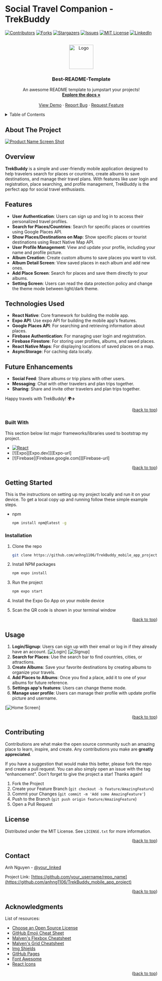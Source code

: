 # Social Travel Companion - TrekBuddy

<a id="readme-top"></a>

[![Contributors][contributors-shield]][contributors-url]
[![Forks][forks-shield]][forks-url]
[![Stargazers][stars-shield]][stars-url]
[![Issues][issues-shield]][issues-url]
[![MIT License][license-shield]][license-url]
[![LinkedIn][linkedin-shield]][linkedin-url]

<!-- PROJECT LOGO -->
<br />
<div align="center">
  <a href="https://github.com/othneildrew/Best-README-Template">
    <img src="images/logo.png" alt="Logo" width="80" height="80">
  </a>

  <h3 align="center">Best-README-Template</h3>

  <p align="center">
    An awesome README template to jumpstart your projects!
    <br />
    <a href="https://github.com/othneildrew/Best-README-Template"><strong>Explore the docs »</strong></a>
    <br />
    <br />
    <a href="https://github.com/othneildrew/Best-README-Template">View Demo</a>
    ·
    <a href="https://github.com/othneildrew/Best-README-Template/issues/new?labels=bug&template=bug-report---.md">Report Bug</a>
    ·
    <a href="https://github.com/othneildrew/Best-README-Template/issues/new?labels=enhancement&template=feature-request---.md">Request Feature</a>
  </p>
</div>

<!-- TABLE OF CONTENTS -->
<details>
  <summary>Table of Contents</summary>
  <ol>
    <li>
      <a href="#about-the-project">About The Project</a>
      <ul>
        <li><a href="#built-with">Built With</a></li>
      </ul>
    </li>
    <li>
      <a href="#getting-started">Getting Started</a>
      <ul>
        <li><a href="#prerequisites">Prerequisites</a></li>
        <li><a href="#installation">Installation</a></li>
      </ul>
    </li>
    <li><a href="#usage">Usage</a></li>
    <li><a href="#roadmap">Roadmap</a></li>
    <li><a href="#contributing">Contributing</a></li>
    <li><a href="#license">License</a></li>
    <li><a href="#contact">Contact</a></li>
    <li><a href="#acknowledgments">Acknowledgments</a></li>
  </ol>
</details>

<!-- ABOUT THE PROJECT -->

## About The Project

[![Product Name Screen Shot][product-screenshot]](./assests/app_name.png)

## Overview

**TrekBuddy** is a simple and user-friendly mobile application designed to help travelers search for places or countries, create albums to save destinations, and manage their travel plans. With features like user login and registration, place searching, and profile management, TrekBuddy is the perfect app for social travel enthusiasts.

## Features

- **User Authentication**: Users can sign up and log in to access their personalized travel profiles.
- **Search for Places/Countries**: Search for specific places or countries using Google Places API.
- **Show Places/Destinations on Map**: Show specific places or tourist destinations using React Native Map API.
- **User Profile Management**: View and update your profile, including your name and profile picture.
- **Album Creation**: Create custom albums to save places you want to visit.
- **Album Detail Screen**: View saved places in each album and add new ones.
- **Add Place Screen**: Search for places and save them directly to your albums.
- **Setting Screen**: Users can read the data protection policy and change the theme mode between light/dark theme.

## Technologies Used

- **React Native**: Core framework for building the mobile app.
- **Expo API**: Use expo API for building the mobile app's features.
- **Google Places API**: For searching and retrieving information about places.
- **Firebase Authentication**: For managing user login and registration.
- **Firebase Firestore**: For storing user profiles, albums, and saved places.
- **React Native Maps**: For displaying locations of saved places on a map.
- **AsyncStorage**: For caching data locally.

## Future Enhancements

- **Social Feed**: Share albums or trip plans with other users.
- **Messaging**: Chat with other travelers and plan trips together.
- **Sharing**: Share and invite other travelers and plan trips together.

Happy travels with TrekBuddy! 🌍✈️

<p align="right">(<a href="#readme-top">back to top</a>)</p>

### Built With

This section below list major frameworks/libraries used to bootstrap my project.

- [![React][React.js]][React-url]
- [![Expo][Expo.dev]][Expo-url]
- [![Firebase][Firebase.google.com]][Firebase-url]

<p align="right">(<a href="#readme-top">back to top</a>)</p>

<!-- GETTING STARTED -->

## Getting Started

This is the instructions on setting up my project locally and run it on your device.
To get a local copy up and running follow these simple example steps.

- npm
  ```sh
  npm install npm@latest -g
  ```

### Installation

1. Clone the repo
   ```sh
   git clone https://github.com/anhng1106/TrekBuddy_mobile_app_project
   ```
2. Install NPM packages
   ```sh
   npm expo install
   ```
3. Run the project
   ```sh
   npm expo start
   ```
4. Install the Expo Go App on your mobile device

5. Scan the QR code is shown in your terminal window

<p align="right">(<a href="#readme-top">back to top</a>)</p>

<!-- USAGE EXAMPLES -->

## Usage

1. **Login/Signup**: Users can sign up with their email or log in if they already have an account.
   [![Login](./images/signin.png)]
   [![Signup](./images/signup.png)]
2. **Search for Places**: Use the search bar to find countries, cities, or attractions.
3. **Create Albums**: Save your favorite destinations by creating albums to organize your travels.
4. **Add Places to Albums**: Once you find a place, add it to one of your albums for future reference.
5. **Settings app's features**: Users can change theme mode.
6. **Manage user profile**: Users can manage their profile with update profile picture and username.

[![Home Screen](./images/home-screen.png)]

<p align="right">(<a href="#readme-top">back to top</a>)</p>

<!-- CONTRIBUTING -->

## Contributing

Contributions are what make the open source community such an amazing place to learn, inspire, and create. Any contributions you make are **greatly appreciated**.

If you have a suggestion that would make this better, please fork the repo and create a pull request. You can also simply open an issue with the tag "enhancement".
Don't forget to give the project a star! Thanks again!

1. Fork the Project
2. Create your Feature Branch (`git checkout -b feature/AmazingFeature`)
3. Commit your Changes (`git commit -m 'Add some AmazingFeature'`)
4. Push to the Branch (`git push origin feature/AmazingFeature`)
5. Open a Pull Request

<!-- LICENSE -->

## License

Distributed under the MIT License. See `LICENSE.txt` for more information.

<p align="right">(<a href="#readme-top">back to top</a>)</p>

<!-- CONTACT -->

## Contact

Anh Nguyen - [@your_linked](https://www.linkedin.com/in/anhng1106/)

Project Link: [https://github.com/your_username/repo_name](https://github.com/anhng1106/TrekBuddy_mobile_app_project)

<p align="right">(<a href="#readme-top">back to top</a>)</p>

<!-- ACKNOWLEDGMENTS -->

## Acknowledgments

List of resources:

- [Choose an Open Source License](https://choosealicense.com)
- [GitHub Emoji Cheat Sheet](https://www.webpagefx.com/tools/emoji-cheat-sheet)
- [Malven's Flexbox Cheatsheet](https://flexbox.malven.co/)
- [Malven's Grid Cheatsheet](https://grid.malven.co/)
- [Img Shields](https://shields.io)
- [GitHub Pages](https://pages.github.com)
- [Font Awesome](https://fontawesome.com)
- [React Icons](https://react-icons.github.io/react-icons/search)

<p align="right">(<a href="#readme-top">back to top</a>)</p>

<!-- MARKDOWN LINKS & IMAGES -->
<!-- https://www.markdownguide.org/basic-syntax/#reference-style-links -->

[contributors-shield]: https://img.shields.io/github/contributors/othneildrew/Best-README-Template.svg?style=for-the-badge
[contributors-url]: https://github.com/othneildrew/Best-README-Template/graphs/contributors
[forks-shield]: https://img.shields.io/github/forks/othneildrew/Best-README-Template.svg?style=for-the-badge
[forks-url]: https://github.com/othneildrew/Best-README-Template/network/members
[stars-shield]: https://img.shields.io/github/stars/othneildrew/Best-README-Template.svg?style=for-the-badge
[stars-url]: https://github.com/othneildrew/Best-README-Template/stargazers
[issues-shield]: https://img.shields.io/github/issues/othneildrew/Best-README-Template.svg?style=for-the-badge
[issues-url]: https://github.com/othneildrew/Best-README-Template/issues
[license-shield]: https://img.shields.io/github/license/othneildrew/Best-README-Template.svg?style=for-the-badge
[license-url]: https://github.com/othneildrew/Best-README-Template/blob/master/LICENSE.txt
[linkedin-shield]: https://img.shields.io/badge/-LinkedIn-black.svg?style=for-the-badge&logo=linkedin&colorB=555
[linkedin-url]: https://linkedin.com/in/othneildrew
[product-screenshot]: images/screenshot.png
[Next.js]: https://img.shields.io/badge/next.js-000000?style=for-the-badge&logo=nextdotjs&logoColor=white
[Next-url]: https://nextjs.org/
[React.js]: https://img.shields.io/badge/React-20232A?style=for-the-badge&logo=react&logoColor=61DAFB
[React-url]: https://reactjs.org/
[Vue.js]: https://img.shields.io/badge/Vue.js-35495E?style=for-the-badge&logo=vuedotjs&logoColor=4FC08D
[Vue-url]: https://vuejs.org/
[Angular.io]: https://img.shields.io/badge/Angular-DD0031?style=for-the-badge&logo=angular&logoColor=white
[Angular-url]: https://angular.io/
[Svelte.dev]: https://img.shields.io/badge/Svelte-4A4A55?style=for-the-badge&logo=svelte&logoColor=FF3E00
[Svelte-url]: https://svelte.dev/
[Laravel.com]: https://img.shields.io/badge/Laravel-FF2D20?style=for-the-badge&logo=laravel&logoColor=white
[Laravel-url]: https://laravel.com
[Bootstrap.com]: https://img.shields.io/badge/Bootstrap-563D7C?style=for-the-badge&logo=bootstrap&logoColor=white
[Bootstrap-url]: https://getbootstrap.com
[JQuery.com]: https://img.shields.io/badge/jQuery-0769AD?style=for-the-badge&logo=jquery&logoColor=white
[JQuery-url]: https://jquery.com
